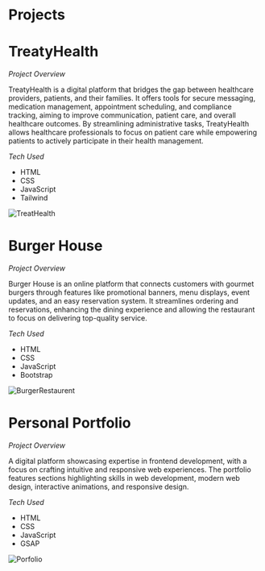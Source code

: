 # Projects

# TreatyHealth

*Project Overview*

TreatyHealth is a digital platform that bridges the gap between healthcare providers, patients, and their families. It offers tools for secure messaging, medication management, appointment scheduling, and compliance tracking, aiming to improve communication, patient care, and overall healthcare outcomes. By streamlining administrative tasks, TreatyHealth allows healthcare professionals to focus on patient care while empowering patients to actively participate in their health management.

*Tech Used*

- HTML
- CSS
- JavaScript
- Tailwind

![TreatHealth](https://github.com/user-attachments/assets/6b246689-a852-452e-862e-80095b3b2503)

# Burger House

*Project Overview*

Burger House is an online platform that connects customers with gourmet burgers through features like promotional banners, menu displays, event updates, and an easy reservation system. It streamlines ordering and reservations, enhancing the dining experience and allowing the restaurant to focus on delivering top-quality service.

*Tech Used*

- HTML
- CSS
- JavaScript
- Bootstrap

![BurgerRestaurent](https://github.com/user-attachments/assets/7ff33051-8acc-4baf-a0d4-4b3ff740d272)

# Personal Portfolio

*Project Overview*

A digital platform showcasing expertise in frontend development, with a focus on crafting intuitive and responsive web experiences. The portfolio features sections highlighting skills in web development, modern web design, interactive animations, and responsive design.

*Tech Used*
- HTML
- CSS
- JavaScript
- GSAP

![Porfolio](https://github.com/user-attachments/assets/cb850b2e-1582-4852-af8c-3407c2aeee8e)

